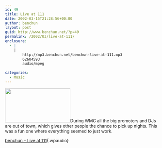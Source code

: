 ```yaml
---
id: 49
title: Live at 111
date: 2002-03-15T21:28:56+00:00
author: benchun
layout: post
guid: http://www.benchun.net/?p=49
permalink: /2002/03/live-at-111/
enclosure:
  - |
    |
        http://mp3.benchun.net/benchun-live-at-111.mp3
        62604593
        audio/mpeg
        
categories:
  - Music
---
```

<img class="alignleft size-full wp-image-162" title="logo_21" src="http://benchun.net/wp-content/uploads/2002/03/logo_21.png" alt="" width="215" height="112" />During WMC all the big promoters and DJs are out of town, which gives other people the chance to pick up nights. This was a fun one where everything seemed to just work.

[benchun &#8211; Live at 111](http://mp3.benchun.net/benchun-live-at-111.mp3){.wpaudio}
